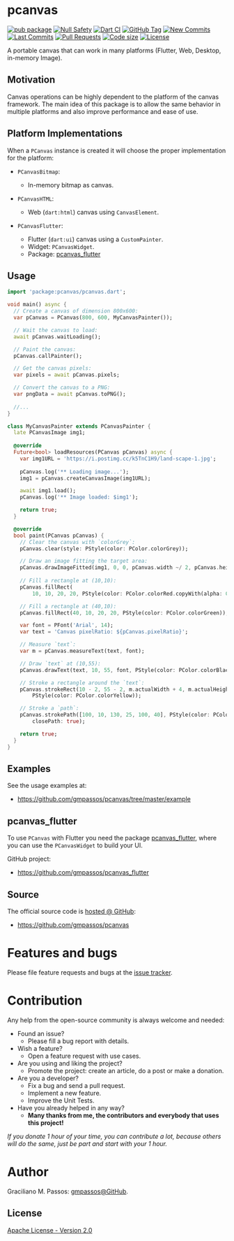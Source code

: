 # pcanvas

[![pub package](https://img.shields.io/pub/v/pcanvas.svg?logo=dart&logoColor=00b9fc)](https://pub.dev/packages/pcanvas)
[![Null Safety](https://img.shields.io/badge/null-safety-brightgreen)](https://dart.dev/null-safety)
[![Dart CI](https://github.com/gmpassos/pcanvas/actions/workflows/dart.yml/badge.svg?branch=master)](https://github.com/gmpassos/pcanvas/actions/workflows/dart.yml)
[![GitHub Tag](https://img.shields.io/github/v/tag/gmpassos/pcanvas?logo=git&logoColor=white)](https://github.com/gmpassos/pcanvas/releases)
[![New Commits](https://img.shields.io/github/commits-since/gmpassos/pcanvas/latest?logo=git&logoColor=white)](https://github.com/gmpassos/pcanvas/network)
[![Last Commits](https://img.shields.io/github/last-commit/gmpassos/pcanvas?logo=git&logoColor=white)](https://github.com/gmpassos/pcanvas/commits/master)
[![Pull Requests](https://img.shields.io/github/issues-pr/gmpassos/pcanvas?logo=github&logoColor=white)](https://github.com/gmpassos/pcanvas/pulls)
[![Code size](https://img.shields.io/github/languages/code-size/gmpassos/pcanvas?logo=github&logoColor=white)](https://github.com/gmpassos/pcanvas)
[![License](https://img.shields.io/github/license/gmpassos/pcanvas?logo=open-source-initiative&logoColor=green)](https://github.com/gmpassos/pcanvas/blob/master/LICENSE)

A portable canvas that can work in many platforms (Flutter, Web, Desktop, in-memory Image).

## Motivation

Canvas operations can be highly dependent to the platform of the canvas framework. The main idea of this package is to allow
the same behavior in multiple platforms and also improve performance and ease of use.

## Platform Implementations

When a `PCanvas` instance is created it will choose the proper
implementation for the platform:

- `PCanvasBitmap`:
  - In-memory bitmap as canvas.

- `PCanvasHTML`:
  - Web (`dart:html`) canvas using `CanvasElement`.

- `PCanvasFlutter`:
  - Flutter (`dart:ui`) canvas using a `CustomPainter`.
  - Widget: `PCanvasWidget`.
  - Package: [pcanvas_flutter][pcanvas_flutter]

[pcanvas_flutter]: https://pub.dev/packages/pcanvas_flutter

## Usage

```dart
import 'package:pcanvas/pcanvas.dart';

void main() async {
  // Create a canvas of dimension 800x600:
  var pCanvas = PCanvas(800, 600, MyCanvasPainter());

  // Wait the canvas to load:
  await pCanvas.waitLoading();

  // Paint the canvas:
  pCanvas.callPainter();

  // Get the canvas pixels:
  var pixels = await pCanvas.pixels;

  // Convert the canvas to a PNG:
  var pngData = await pCanvas.toPNG();
  
  //...
}

class MyCanvasPainter extends PCanvasPainter {
  late PCanvasImage img1;
  
  @override
  Future<bool> loadResources(PCanvas pCanvas) async {
    var img1URL = 'https://i.postimg.cc/k5TnC1H9/land-scape-1.jpg';
  
    pCanvas.log('** Loading image...');
    img1 = pCanvas.createCanvasImage(img1URL);

    await img1.load();
    pCanvas.log('** Image loaded: $img1');

    return true;
  }

  @override
  bool paint(PCanvas pCanvas) {
    // Clear the canvas with `colorGrey`:
    pCanvas.clear(style: PStyle(color: PColor.colorGrey));

    // Draw an image fitting the target area:
    pCanvas.drawImageFitted(img1, 0, 0, pCanvas.width ~/ 2, pCanvas.height);
    
    // Fill a rectangle at (10,10):
    pCanvas.fillRect(
        10, 10, 20, 20, PStyle(color: PColor.colorRed.copyWith(alpha: 0.30)));

    // Fill a rectangle at (40,10):
    pCanvas.fillRect(40, 10, 20, 20, PStyle(color: PColor.colorGreen));

    var font = PFont('Arial', 14);
    var text = 'Canvas pixelRatio: ${pCanvas.pixelRatio}';

    // Measure `text`:
    var m = pCanvas.measureText(text, font);

    // Draw `text` at (10,55):
    pCanvas.drawText(text, 10, 55, font, PStyle(color: PColor.colorBlack));

    // Stroke a rectangle around the `text`:
    pCanvas.strokeRect(10 - 2, 55 - 2, m.actualWidth + 4, m.actualHeight + 4,
        PStyle(color: PColor.colorYellow));

    // Stroke a `path`:
    pCanvas.strokePath([100, 10, 130, 25, 100, 40], PStyle(color: PColor.colorRed, size: 3),
        closePath: true);

    return true;
  }
}
```

## Examples

See the usage examples at:

- https://github.com/gmpassos/pcanvas/tree/master/example

## pcanvas_flutter

To use `PCanvas` with Flutter you need
the package [pcanvas_flutter][pcanvas_flutter],
where you can use the `PCanvasWidget` to build your UI.

GitHub project:
- https://github.com/gmpassos/pcanvas_flutter

## Source

The official source code is [hosted @ GitHub][github_pcanvas]:

- https://github.com/gmpassos/pcanvas

[github_pcanvas]: https://github.com/gmpassos/pcanvas

# Features and bugs

Please file feature requests and bugs at the [issue tracker][tracker].

# Contribution

Any help from the open-source community is always welcome and needed:
- Found an issue?
    - Please fill a bug report with details.
- Wish a feature?
    - Open a feature request with use cases.
- Are you using and liking the project?
    - Promote the project: create an article, do a post or make a donation.
- Are you a developer?
    - Fix a bug and send a pull request.
    - Implement a new feature.
    - Improve the Unit Tests.
- Have you already helped in any way?
    - **Many thanks from me, the contributors and everybody that uses this project!**

*If you donate 1 hour of your time, you can contribute a lot,
because others will do the same, just be part and start with your 1 hour.*

[tracker]: https://github.com/gmpassos/pcanvas/issues

# Author

Graciliano M. Passos: [gmpassos@GitHub][github].

[github]: https://github.com/gmpassos

## License

[Apache License - Version 2.0][apache_license]

[apache_license]: https://www.apache.org/licenses/LICENSE-2.0.txt
